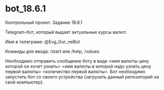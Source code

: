 # bot_18.6.1
Контрольный проект. Задание 18.6.1

Telegram-бот, который выдает актуальные курсы валют.

Имя в телеграме: @Evg_Gur_neBot

Команды для ввода: /start или /help, /values

Необходимо отправить сообщение боту в виде <имя валюты цену которой он хочет узнать> <имя валюты в которой надо узнать цену первой валюты> <количество первой валюты>. Бот необходимо запустить бот со своего устройства (загрузить данный репозиторий на свой компьютер).
